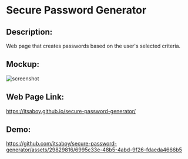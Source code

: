 # Secure Password Generator

## Description:
Web page that creates passwords based on the user's selected criteria.

## Mockup:
![screenshot](https://github.com/itsaboy/secure-password-generator/assets/29829816/e326e2a4-1ecb-4b43-9ea3-d7a5a5f3560b)

## Web Page Link:
https://itsaboy.github.io/secure-password-generator/

## Demo:
https://github.com/itsaboy/secure-password-generator/assets/29829816/6995c33e-48b5-4abd-9f26-fdaeda4666b5
